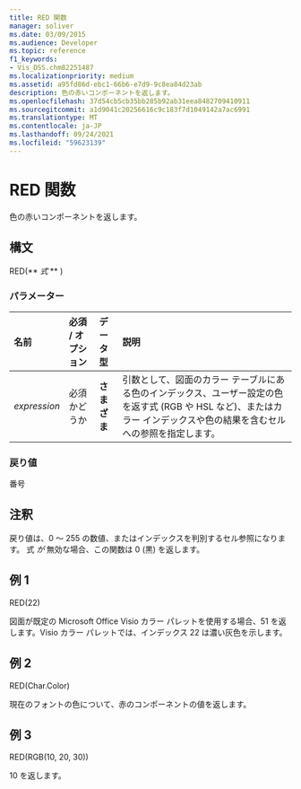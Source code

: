 ```yaml
---
title: RED 関数
manager: soliver
ms.date: 03/09/2015
ms.audience: Developer
ms.topic: reference
f1_keywords:
- Vis_DSS.chm82251487
ms.localizationpriority: medium
ms.assetid: a95fd86d-ebc1-66b6-e7d9-9c8ea84d23ab
description: 色の赤いコンポーネントを返します。
ms.openlocfilehash: 37d54cb5cb35bb285b92ab31eea8482709410911
ms.sourcegitcommit: a1d9041c20256616c9c183f7d1049142a7ac6991
ms.translationtype: MT
ms.contentlocale: ja-JP
ms.lasthandoff: 09/24/2021
ms.locfileid: "59623139"
---
```

# <a name="red-function"></a>RED 関数

色の赤いコンポーネントを返します。 
  
## <a name="syntax"></a>構文

RED(** *式* ** ) 
  
### <a name="parameters"></a>パラメーター

|**名前**|**必須 / オプション**|**データ型**|**説明**|
|:-----|:-----|:-----|:-----|
| _expression_ <br/> |必須かどうか  <br/> |**さまざま** <br/> |引数として、図面のカラー テーブルにある色のインデックス、ユーザー設定の色を返す式 (RGB や HSL など)、またはカラー インデックスや色の結果を含むセルへの参照を指定します。  <br/> |
   
### <a name="return-value"></a>戻り値

番号
  
## <a name="remarks"></a>注釈

戻り値は、0 ～ 255 の数値、またはインデックスを判別するセル参照になります。 式  _が_ 無効な場合、この関数は 0 (黒) を返します。 
  
## <a name="example-1"></a>例 1

RED(22)
  
図面が既定の Microsoft Office Visio カラー パレットを使用する場合、51 を返します。Visio カラー パレットでは、インデックス 22 は濃い灰色を示します。
  
## <a name="example-2"></a>例 2

RED(Char.Color)
  
現在のフォントの色について、赤のコンポーネントの値を返します。
  
## <a name="example-3"></a>例 3

RED(RGB(10, 20, 30))
  
10 を返します。
  

